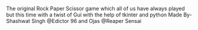 The original Rock Paper Scissor game which all of us have always played but this time with a twist of Gui with the help of tkinter and python
Made By-Shashwat Singh @Edictor 96 and Ojas @Reaper Sensai
